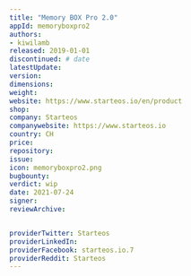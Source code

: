 ```yaml
---
title: "Memory BOX Pro 2.0"
appId: memoryboxpro2
authors:
- kiwilamb
released: 2019-01-01
discontinued: # date
latestUpdate:
version:
dimensions: 
weight: 
website: https://www.starteos.io/en/product
shop: 
company: Starteos
companywebsite: https://www.starteos.io
country: CH
price: 
repository: 
issue:
icon: memoryboxpro2.png
bugbounty:
verdict: wip 
date: 2021-07-24
signer:
reviewArchive:


providerTwitter: Starteos
providerLinkedIn: 
providerFacebook: starteos.io.7
providerReddit: Starteos
---
```


